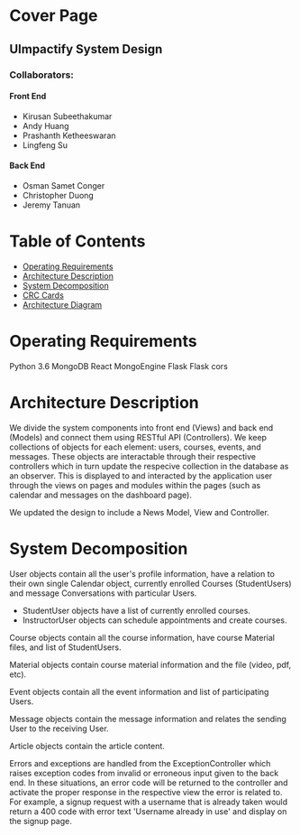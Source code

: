 # Cover Page

## **UImpactify System Design**

### Collaborators:
#### Front End
* Kirusan Subeethakumar
* Andy Huang
* Prashanth Ketheeswaran
* Lingfeng Su
#### Back End
* Osman Samet Conger
* Christopher Duong
* Jeremy Tanuan 

# Table of Contents

* [Operating Requirements](#Operating-Requirements)
* [Architecture Description](#Architecture-Description)
* [System Decomposition](#System-Decomposition)
* [CRC Cards](CRC.md)
* [Architecture Diagram](UML-Software-Architechture-Diagram.pdf)

# Operating Requirements

Python 3.6
MongoDB
React
MongoEngine
Flask
Flask cors

# Architecture Description

We divide the system components into front end (Views) and back end (Models) and connect them using RESTful API (Controllers). We keep collections of objects for each element: users, courses, events, and messages. These objects are interactable through their respective controllers which in turn update the respecive collection in the database as an observer. This is displayed to and interacted by the application user through the views on pages and modules within the pages (such as calendar and messages on the dashboard page).

We updated the design to include a News Model, View and Controller.

# System Decomposition

User objects contain all the user's profile information, have a relation to their own single Calendar object, currently enrolled Courses (StudentUsers) and message Conversations with particular Users.
* StudentUser objects have a list of currently enrolled courses.
* InstructorUser objects can schedule appointments and create courses.

Course objects contain all the course information, have course Material files, and list of StudentUsers.

Material objects contain course material information and the file (video, pdf, etc).

Event objects contain all the event information and list of participating Users.

Message objects contain the message information and relates the sending User to the receiving User.

Article objects contain the article content.

Errors and exceptions are handled from the ExceptionController which raises exception codes from invalid or erroneous input given to the back end. In these situations, an error code will be returned to the controller and activate the proper response in the respective view the error is related to. For example, a signup request with a username that is already taken would return a 400 code with error text 'Username already in use' and display on the signup page.
